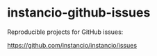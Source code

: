 # instancio-github-issues

Reproducible projects for GitHub issues:

https://github.com/instancio/instancio/issues
